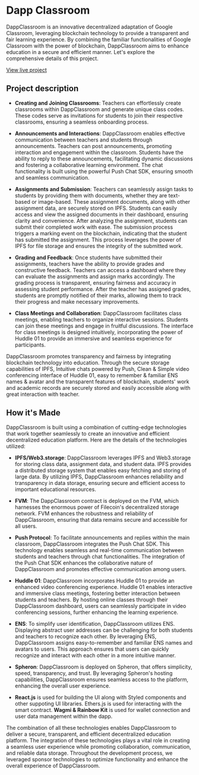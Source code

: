 # Dapp Classroom

DappClassroom is an innovative decentralized adaptation of Google Classroom, leveraging blockchain technology to provide a transparent and fair learning experience. By combining the familiar functionalities of Google Classroom with the power of blockchain, DappClassroom aims to enhance education in a secure and efficient manner. Let's explore the comprehensive details of this project. 

[View live project](https://dapp-classroom.vercel.app/)


## Project description

- **Creating and Joining Classrooms**: Teachers can effortlessly create classrooms within DappClassroom and generate unique class codes. These codes serve as invitations for students to join their respective classrooms, ensuring a seamless onboarding process.

- **Announcements and Interactions**: DappClassroom enables effective communication between teachers and students through announcements. Teachers can post announcements, promoting interaction and engagement within the classroom. Students have the ability to reply to these announcements, facilitating dynamic discussions and fostering a collaborative learning environment. The chat functionality is built using the powerful Push Chat SDK, ensuring smooth and seamless communication.

- **Assignments and Submission**: Teachers can seamlessly assign tasks to students by providing them with documents, whether they are text-based or image-based. These assignment documents, along with other assignment data, are securely stored on IPFS. Students can easily access and view the assigned documents in their dashboard, ensuring clarity and convenience. After analyzing the assignment, students can submit their completed work with ease. The submission process triggers a marking event on the blockchain, indicating that the student has submitted the assignment. This process leverages the power of IPFS for file storage and ensures the integrity of the submitted work.

- **Grading and Feedback**: Once students have submitted their assignments, teachers have the ability to provide grades and constructive feedback. Teachers can access a dashboard where they can evaluate the assignments and assign marks accordingly. The grading process is transparent, ensuring fairness and accuracy in assessing student performance. After the teacher has assigned grades, students are promptly notified of their marks, allowing them to track their progress and make necessary improvements.

- **Class Meetings and Collaboration**: DappClassroom facilitates class meetings, enabling teachers to organize interactive sessions. Students can join these meetings and engage in fruitful discussions. The interface for class meetings is designed intuitively, incorporating the power of Huddle 01 to provide an immersive and seamless experience for participants.

DappClassroom promotes transparency and fairness by integrating blockchain technology into education. Through the secure storage capabilities of IPFS, Intuitive chats powered by Push, Clean & Simple video conferencing interface of Huddle 01, easy to remember & familiar ENS names & avatar and the transparent features of blockchain, students' work and academic records are securely stored and easily accessible along with great interaction with teacher.

## How it's Made

DappClassroom is built using a combination of cutting-edge technologies that work together seamlessly to create an innovative and efficient decentralized education platform. Here are the details of the technologies utilized:

- **IPFS/Web3.storage**: DappClassroom leverages IPFS and Web3.storage for storing class data, assignment data, and student data. IPFS provides a distributed storage system that enables easy fetching and storing of large data. By utilizing IPFS, DappClassroom enhances reliability and transparency in data storage, ensuring secure and efficient access to important educational resources.

- **FVM**: The DappClassroom contract is deployed on the FVM, which harnesses the enormous power of Filecoin's decentralized storage network. FVM enhances the robustness and reliability of DappClassroom, ensuring that data remains secure and accessible for all users.

- **Push Protocol**: To facilitate announcements and replies within the main classroom, DappClassroom integrates the Push Chat SDK. This technology enables seamless and real-time communication between students and teachers through chat functionalities. The integration of the Push Chat SDK enhances the collaborative nature of DappClassroom and promotes effective communication among users.

- **Huddle 01**: DappClassroom incorporates Huddle 01 to provide an enhanced video conferencing experience. Huddle 01 enables interactive and immersive class meetings, fostering better interaction between students and teachers. By hosting online classes through their DappClassroom dashboard, users can seamlessly participate in video conferencing sessions, further enhancing the learning experience.

- **ENS**: To simplify user identification, DappClassroom utilizes ENS. Displaying abstract user addresses can be challenging for both students and teachers to recognize each other. By leveraging ENS, DappClassroom assigns easy-to-remember and familiar ENS names and avatars to users. This approach ensures that users can quickly recognize and interact with each other in a more intuitive manner.

- **Spheron**: DappClassroom is deployed on Spheron, that offers simplicity, speed, transparency, and trust. By leveraging Spheron's hosting capabilities, DappClassroom ensures seamless access to the platform, enhancing the overall user experience.

- **React.js** is used for building the UI along with Styled components and other suppoting UI libraries. Ethers.js is used for interacting with the smart contract. **Wagmi & Rainbow Kit** is used for wallet connection and user data management within the dapp.

The combination of all these technologies enables DappClassroom to deliver a secure, transparent, and efficient decentralized education platform. The integration of these technologies plays a vital role in creating a seamless user experience while promoting collaboration, communication, and reliable data storage. Throughout the development process, we leveraged sponsor technologies to optimize functionality and enhance the overall experience of DappClassroom.
